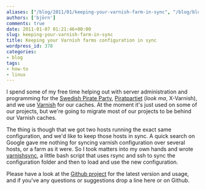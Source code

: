 ```yaml
---
aliases: ["/blog/2011/01/keeping-your-varnish-farm-in-sync", "/blog/blog/2011/01/keeping-your-varnish-farm-in-sync/", "/blog/blog/2011/01/07/keeping-your-varnish-farm-in-sync"]
authors: ['björn']
comments: true
date: 2011-01-07 01:21:46+00:00
slug: keeping-your-varnish-farm-in-sync
title: Keeping your Varnish farms configuration in sync
wordpress_id: 378
categories:
- blog
tags:
- how-to
- linux
---
```


I spend some of my free time helping out with server administration and
programming for the [Swedish Pirate Party][pp-wiki], [Piratpartiet] (*look ma*,
X-Varnish), and we use [Varnish] for our caches. At the moment it's just used on
some of our projects, but we're going to migrate most of our projects to be
behind our Varnish caches.

The thing is though that we got two hosts running the exact same configuration,
and we'd like to keep those hosts in sync. A quick search on Google gave me
nothing for syncing varnish configuration over several hosts, or a farm as it
were. So I took matters into my own hands and wrote [varnishsync], a little bash
script that uses rsync and ssh to sync the configuration folder and then to load
and use the new configuration.

Please have a look at the [Github project][varnishsync] for the latest version
and usage, and if you've any questions or suggestions drop a line here or on
Github.

[pp-wiki]:https://secure.wikimedia.org/wikipedia/en/wiki/Piratpartiet
[Piratpartiet]:http://www.piratpartiet.se/
[Varnish]:http://www.varnish-cache.org/
[varnishsync]:https://github.com/gaqzi/varnishsync
